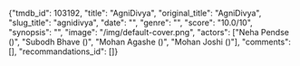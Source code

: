 {"tmdb_id": 103192, "title": "AgniDivya", "original_title": "AgniDivya", "slug_title": "agnidivya", "date": "", "genre": "", "score": "10.0/10", "synopsis": "", "image": "/img/default-cover.png", "actors": ["Neha Pendse ()", "Subodh Bhave ()", "Mohan Agashe ()", "Mohan Joshi ()"], "comments": [], "recommandations_id": []}